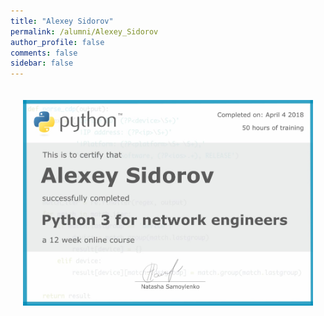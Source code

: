 ```yaml
---
title: "Alexey Sidorov"
permalink: /alumni/Alexey_Sidorov
author_profile: false
comments: false
sidebar: false
---
```


<div style="padding: 20px;">
  <img src="https://raw.githubusercontent.com/pyneng/pyneng.github.io/master/alumni/Alexey_Sidorov.png" alt="Python for network engineers">
</div>

